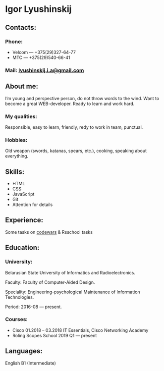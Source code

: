 # Igor Lyushinskij

## Contacts:

### Phone: 
* Velcom — +375(29)327-64-77
* MTC — +375(29)540-66-41

### Mail: lyushinskij.i.a@gmail.com

## About me:
I’m young and perspective person, do not throw words to the wind. Want to become a great WEB-developer. Ready to learn and work hard.

### My qualities:
Responsible, easy to learn, friendly, redy to work in team, punctual.

### Hobbies: 
Old weapon (swords, katanas, spears, etc.), cooking, speaking about everything.

## Skills:
* HTML
* CSS
* JavaScript
* Git
* Attention for details

## Experience: 
Some tasks on [codewars](https://www.codewars.com/users/IngvarOldd) & Rsschool tasks

## Education: 

### University: 
Belarusian State University of Informatics and Radioelectronics. 

Faculty: Faculty of Computer-Aided Design. 

Speciality: Engineering-psychological Maintenance of Information Technologies. 

Period: 2016-08 — present.

### Courses: 
* Cisco 01.2018 – 03.2018   IT Essentials, Cisco Networking Academy
* Roling Scopes School 2019 Q1 — present

## Languages:
English B1 (Intermediate)
